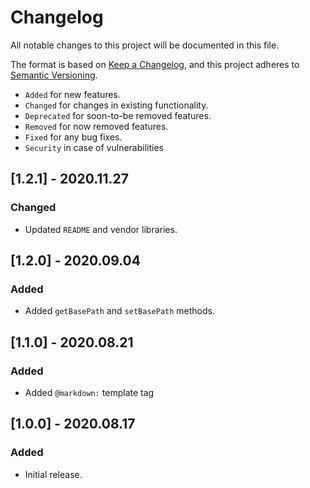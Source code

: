 # Changelog

All notable changes to this project will be documented in this file.

The format is based on [Keep a Changelog](https://keepachangelog.com/en/1.0.0/),
and this project adheres to [Semantic Versioning](https://semver.org/spec/v2.0.0.html).

- `Added` for new features.
- `Changed` for changes in existing functionality.
- `Deprecated` for soon-to-be removed features.
- `Removed` for now removed features.
- `Fixed` for any bug fixes.
- `Security` in case of vulnerabilities

## [1.2.1] - 2020.11.27

### Changed

- Updated `README` and vendor libraries.

## [1.2.0] - 2020.09.04

### Added

- Added `getBasePath` and `setBasePath` methods.

## [1.1.0] - 2020.08.21

### Added

- Added `@markdown:` template tag

## [1.0.0] - 2020.08.17

### Added

- Initial release.